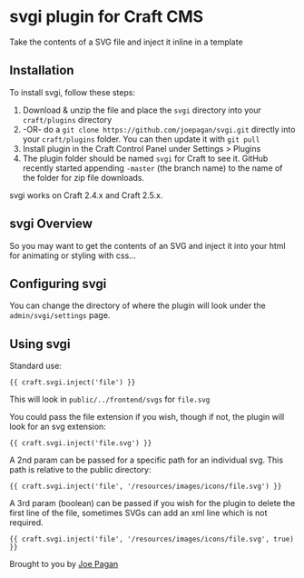 # svgi plugin for Craft CMS

Take the contents of a SVG file and inject it inline in a template

## Installation

To install svgi, follow these steps:

1. Download & unzip the file and place the `svgi` directory into your `craft/plugins` directory
2.  -OR- do a `git clone https://github.com/joepagan/svgi.git` directly into your `craft/plugins` folder.  You can then update it with `git pull`
3. Install plugin in the Craft Control Panel under Settings > Plugins
4. The plugin folder should be named `svgi` for Craft to see it.  GitHub recently started appending `-master` (the branch name) to the name of the folder for zip file downloads.

svgi works on Craft 2.4.x and Craft 2.5.x.

## svgi Overview

So you may want to get the contents of an SVG and inject it into your html for animating or styling with css...

## Configuring svgi

You can change the directory of where the plugin will look under the `admin/svgi/settings` page.

## Using svgi

Standard use: 

`{{ craft.svgi.inject('file') }}`

This will look in `public/../frontend/svgs` for `file.svg`

You could pass the file extension if you wish, though if not, the plugin will look for an svg extension:

`{{ craft.svgi.inject('file.svg') }}`

A 2nd param can be passed for a specific path for an individual svg. This path is relative to the public directory:

`{{ craft.svgi.inject('file', '/resources/images/icons/file.svg') }}`

A 3rd param (boolean) can be passed if you wish for the plugin to delete the first line of the file, sometimes SVGs can add an xml line which is not required.

`{{ craft.svgi.inject('file', '/resources/images/icons/file.svg', true) }}`

Brought to you by [Joe Pagan](www.joe-pagan.com)
